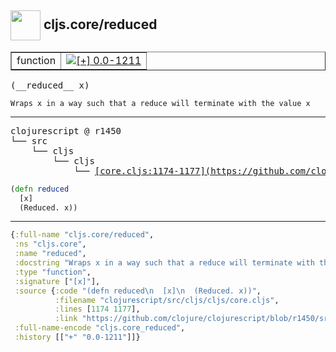 ## <img width="48px" valign="middle" src="http://i.imgur.com/Hi20huC.png"> cljs.core/reduced

 <table border="1">
<tr>
<td>function</td>
<td><a href="https://github.com/cljsinfo/api-refs/tree/0.0-1211"><img valign="middle" alt="[+] 0.0-1211" src="https://img.shields.io/badge/+-0.0--1211-lightgrey.svg"></a> </td>
</tr>
</table>

 <samp>
(__reduced__ x)<br>
</samp>

```
Wraps x in a way such that a reduce will terminate with the value x
```

---

 <pre>
clojurescript @ r1450
└── src
    └── cljs
        └── cljs
            └── <ins>[core.cljs:1174-1177](https://github.com/clojure/clojurescript/blob/r1450/src/cljs/cljs/core.cljs#L1174-L1177)</ins>
</pre>

```clj
(defn reduced
  [x]
  (Reduced. x))
```


---

```clj
{:full-name "cljs.core/reduced",
 :ns "cljs.core",
 :name "reduced",
 :docstring "Wraps x in a way such that a reduce will terminate with the value x",
 :type "function",
 :signature ["[x]"],
 :source {:code "(defn reduced\n  [x]\n  (Reduced. x))",
          :filename "clojurescript/src/cljs/cljs/core.cljs",
          :lines [1174 1177],
          :link "https://github.com/clojure/clojurescript/blob/r1450/src/cljs/cljs/core.cljs#L1174-L1177"},
 :full-name-encode "cljs.core_reduced",
 :history [["+" "0.0-1211"]]}

```
